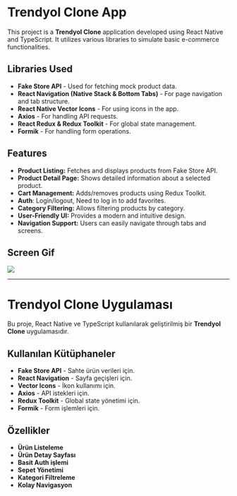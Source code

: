 # Trendyol Clone App

This project is a **Trendyol Clone** application developed using React Native and TypeScript. It utilizes various libraries to simulate basic e-commerce functionalities.

## Libraries Used

- **Fake Store API** - Used for fetching mock product data.
- **React Navigation (Native Stack & Bottom Tabs)** - For page navigation and tab structure.
- **React Native Vector Icons** - For using icons in the app.
- **Axios** - For handling API requests.
- **React Redux & Redux Toolkit** - For global state management.
- **Formik** - For handling form operations.

## Features

- **Product Listing:** Fetches and displays products from Fake Store API.
- **Product Detail Page:** Shows detailed information about a selected product.
- **Cart Management:** Adds/removes products using Redux Toolkit.
- **Auth**: Login/logout, Need to log in to add favorites.
- **Category Filtering:** Allows filtering products by category.
- **User-Friendly UI:** Provides a modern and intuitive design.
- **Navigation Support:** Users can easily navigate through tabs and screens.

## Screen Gif

![](ekran.gif)

---

# Trendyol Clone Uygulaması

Bu proje, React Native ve TypeScript kullanılarak geliştirilmiş bir **Trendyol Clone** uygulamasıdır.

## Kullanılan Kütüphaneler

- **Fake Store API** - Sahte ürün verileri için.
- **React Navigation** - Sayfa geçişleri için.
- **Vector Icons** - İkon kullanımı için.
- **Axios** - API istekleri için.
- **Redux Toolkit** - Global state yönetimi için.
- **Formik** - Form işlemleri için.

## Özellikler

- **Ürün Listeleme**
- **Ürün Detay Sayfası**
- **Basit Auth işlemi**
- **Sepet Yönetimi**
- **Kategori Filtreleme**
- **Kolay Navigasyon**

